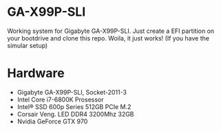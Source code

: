 # GA-X99P-SLI
Working system for Gigabyte GA-X99P-SLI.
Just create a EFI partition on your bootdrive and clone this repo. Woila, it just works! (If you have the simular setup)

# Hardware
- Gigabyte GA-X99P-SLI, Socket-2011-3
- Intel Core i7-6800K Prosessor
- Intel® SSD 600p Series 512GB PCIe M.2
- Corsair Veng. LED DDR4 3200Mhz 32GB
- Nvidia GeForce GTX 970
